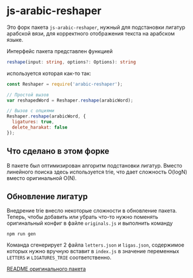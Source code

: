 # js-arabic-reshaper

Это форк пакета `js-arabic-reshaper`, нужный для подстановки лигатур арабской вязи, для корректного отображения текста на арабском языке.

Интерфейс пакета представлен функцией 

```ts
reshape(input: string, options?: Options): string
```

используется которая как-то так:

```javascript
const Reshaper = require('arabic-reshaper');

// Простой вызов
var reshapedWord = Reshaper.reshape(arabicWord);

// Вызов с опциями
Reshaper.reshape(arabicWord, {
  ligatures: true,
  delete_harakat: false
});
```

## Что сделано в этом форке

В пакете был оптимизирован алгоритм подстановки лигатур. Вместо линейного поиска здесь используется trie, что дает сложность O(logN) вместо оригинальной O(N).

## Обновление лигатур

Внедрение trie внесло некоторые сложности в обновление пакета. Теперь, чтобы добавить или убрать что-то нужно поменять оригинальный конфиг в файле `originals.js` и выполнить команду

```
npm run gen
```

Команда сгенерирует 2 файла `letters.json` и `ligas.json`, содержимое которых нужно вручную вставит в `index.js` в значение переменных `LETTERS` и `LIGATURES_TRIE` соответственно.

[README оригинального пакета](ORIGIN_README.md)